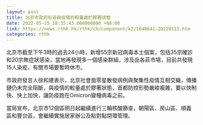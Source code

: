 ```yaml
---
layout: post
title: 北京市政府形容與疫情的較量處於膠著狀態
date: 2022-05-15 18:35:43.000000000 +08:00
link: https://news.rthk.hk/rthk/ch/component/k2/1648641-20220515.htm
categories: rthk
---
```


北京市截至下午3時的過去24小時，新增55宗新冠病毒本土個案，包括35宗確診和20宗無症狀感染，當地再發現多一個感染群組，涉及岳各莊市場，目前共發現15人染疫，有關市場要暫時休市。

市政府發言人徐和建表示，北京社會面零星散發病例與聚集性疫情互相交織，傳播鏈仍未完全阻斷，與疫情的較量處於膠著狀態，首都防控形勢嚴峻複雜，要以快制快、快上加快，讓防疫跑在Omicron變種病毒之前。

當局宣布，北京市12個區明日起繼續進行三輪核酸篩查，朝陽區、房山區、順義區和豐台區，會繼續實施居家辦公及點對點閉環管理。
